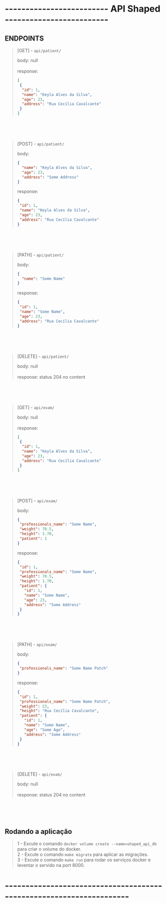 # ------------------------- API Shaped ------------------------- 

## ENDPOINTS
> [GET] - `api/patient/` 
> 
> body: null <br><br>
> response:
> ```json
> [
>  {
>   "id": 1,
>   "name": "Keyla Alves da Silva",
>   "age": 23,
>   "address": "Rua Cecília Cavalcante"
>  }
> ]
> ```

<br>
<br>
<br>

> [POST] - `api/patient/` 
> 
> body:
> ```json
> {
> 	"name": "Keyla Alves da Silva",
> 	"age": 23,
> 	"address": "Some Address"
> }
> ```
> response:
> ```json
> {
>  "id": 1,
>  "name": "Keyla Alves da Silva",
>  "age": 23,
>  "address": "Rua Cecília Cavalcante"
> }
> ```

<br>
<br>
<br>

> [PATH] - `api/patient/` 
> 
> body:
> ```json
> {
> 	"name": "Some Name"
> }
> ```
> response:
> ```json
> {
>  "id": 1,
>  "name": "Some Name",
>  "age": 23,
>  "address": "Rua Cecília Cavalcante"
> }
> ```

<br>
<br>
<br>

> [DELETE] - `api/patient/` 
> 
> body: null <br><br>
> response: status 204 no content 

<br>
<br>
<br>

> [GET] - `api/exam/` 
> 
> body: null <br><br>
> response:
> ```json
> [
>  {
>   "id": 1,
>   "name": "Keyla Alves da Silva",
>   "age": 23,
>   "address": "Rua Cecília Cavalcante"
>  }
> ]
> ```

<br>
<br>
<br>

> [POST] - `api/exam/` 
> 
> body:
> ```json
> {
>  "professionals_name": "Some Name",
>  "weight": 70.5,
>  "height": 1.70,
>  "patient": 1
> }
> ```
> response:
> ```json
> {
>  "id": 1,
>  "professionals_name": "Some Name",
>  "weight": 70.5,
>  "height": 1.70,
>  "patient": {
>    "id": 1,
>    "name": "Some Name",
>    "age": 23,
>    "address": "Some Address" 
>  }
> }
> ```

<br>
<br>
<br>

> [PATH] - `api/exam/` 
> 
> body:
> ```json
> {
>  "professionals_name": "Some Name Patch"
> }
> ```
> response:
> ```json
> {
>  "id": 1,
>  "professionals_name": "Some Name Patch",
>  "weight": 23,
>  "height": "Rua Cecília Cavalcante",
>  "patient": {
>    "id": 1,
>    "name": "Some Name",
>    "age": "Some Age",
>    "address": "Some Address" 
>  }
> }
> ```

<br>
<br>
<br>

> [DELETE] - `api/exam/` 
> 
> body: null <br><br>
> response: status 204 no content 

<br>
<br>
<br>

## Rodando a aplicação
> 1 - Excute o comando `docker volume create --name=shaped_api_db` para criar o volume do docker. </br>
> 2 - Excute o comando `make migrate` para aplicar as migrações. </br>
> 3 - Excute o comando `make run` para rodar os serviços docker e leventar o servido na port 8000.

# -------------------------------------------------------------------- 